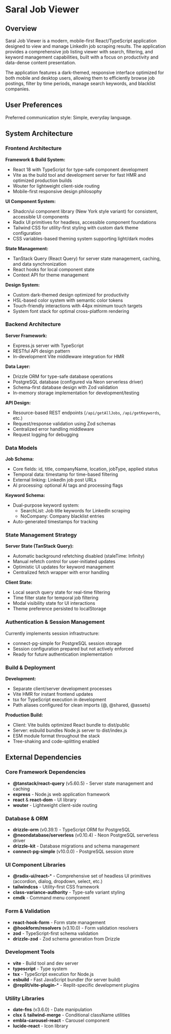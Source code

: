 # Saral Job Viewer

## Overview

Saral Job Viewer is a modern, mobile-first React/TypeScript application designed to view and manage LinkedIn job scraping results. The application provides a comprehensive job listing viewer with search, filtering, and keyword management capabilities, built with a focus on productivity and data-dense content presentation.

The application features a dark-themed, responsive interface optimized for both mobile and desktop users, allowing them to efficiently browse job postings, filter by time periods, manage search keywords, and blacklist companies.

## User Preferences

Preferred communication style: Simple, everyday language.

## System Architecture

### Frontend Architecture

**Framework & Build System:**
- React 18 with TypeScript for type-safe component development
- Vite as the build tool and development server for fast HMR and optimized production builds
- Wouter for lightweight client-side routing
- Mobile-first responsive design philosophy

**UI Component System:**
- Shadcn/ui component library (New York style variant) for consistent, accessible UI components
- Radix UI primitives for headless, accessible component foundations
- Tailwind CSS for utility-first styling with custom dark theme configuration
- CSS variables-based theming system supporting light/dark modes

**State Management:**
- TanStack Query (React Query) for server state management, caching, and data synchronization
- React hooks for local component state
- Context API for theme management

**Design System:**
- Custom dark-themed design optimized for productivity
- HSL-based color system with semantic color tokens
- Touch-friendly interactions with 44px minimum touch targets
- System font stack for optimal cross-platform rendering

### Backend Architecture

**Server Framework:**
- Express.js server with TypeScript
- RESTful API design pattern
- In-development Vite middleware integration for HMR

**Data Layer:**
- Drizzle ORM for type-safe database operations
- PostgreSQL database (configured via Neon serverless driver)
- Schema-first database design with Zod validation
- In-memory storage implementation for development/testing

**API Design:**
- Resource-based REST endpoints (`/api/getAllJobs`, `/api/getKeywords`, etc.)
- Request/response validation using Zod schemas
- Centralized error handling middleware
- Request logging for debugging

### Data Models

**Job Schema:**
- Core fields: id, title, companyName, location, jobType, applied status
- Temporal data: timestamp for time-based filtering
- External linking: LinkedIn job post URLs
- AI processing: optional AI tags and processing flags

**Keyword Schema:**
- Dual-purpose keyword system:
  - SearchList: Job title keywords for LinkedIn scraping
  - NoCompany: Company blacklist entries
- Auto-generated timestamps for tracking

### State Management Strategy

**Server State (TanStack Query):**
- Automatic background refetching disabled (staleTime: Infinity)
- Manual refetch control for user-initiated updates
- Optimistic UI updates for keyword management
- Centralized fetch wrapper with error handling

**Client State:**
- Local search query state for real-time filtering
- Time filter state for temporal job filtering
- Modal visibility state for UI interactions
- Theme preference persisted to localStorage

### Authentication & Session Management

Currently implements session infrastructure:
- connect-pg-simple for PostgreSQL session storage
- Session configuration prepared but not actively enforced
- Ready for future authentication implementation

### Build & Deployment

**Development:**
- Separate client/server development processes
- Vite HMR for instant frontend updates
- tsx for TypeScript execution in development
- Path aliases configured for clean imports (@, @shared, @assets)

**Production Build:**
- Client: Vite builds optimized React bundle to dist/public
- Server: esbuild bundles Node.js server to dist/index.js
- ESM module format throughout the stack
- Tree-shaking and code-splitting enabled

## External Dependencies

### Core Framework Dependencies
- **@tanstack/react-query** (v5.60.5) - Server state management and caching
- **express** - Node.js web application framework
- **react** & **react-dom** - UI library
- **wouter** - Lightweight client-side routing

### Database & ORM
- **drizzle-orm** (v0.39.1) - TypeScript ORM for PostgreSQL
- **@neondatabase/serverless** (v0.10.4) - Neon PostgreSQL serverless driver
- **drizzle-kit** - Database migrations and schema management
- **connect-pg-simple** (v10.0.0) - PostgreSQL session store

### UI Component Libraries
- **@radix-ui/react-*** - Comprehensive set of headless UI primitives (accordion, dialog, dropdown, select, etc.)
- **tailwindcss** - Utility-first CSS framework
- **class-variance-authority** - Type-safe variant styling
- **cmdk** - Command menu component

### Form & Validation
- **react-hook-form** - Form state management
- **@hookform/resolvers** (v3.10.0) - Form validation resolvers
- **zod** - TypeScript-first schema validation
- **drizzle-zod** - Zod schema generation from Drizzle

### Development Tools
- **vite** - Build tool and dev server
- **typescript** - Type system
- **tsx** - TypeScript execution for Node.js
- **esbuild** - Fast JavaScript bundler (for server build)
- **@replit/vite-plugin-*** - Replit-specific development plugins

### Utility Libraries
- **date-fns** (v3.6.0) - Date manipulation
- **clsx** & **tailwind-merge** - Conditional className utilities
- **embla-carousel-react** - Carousel component
- **lucide-react** - Icon library